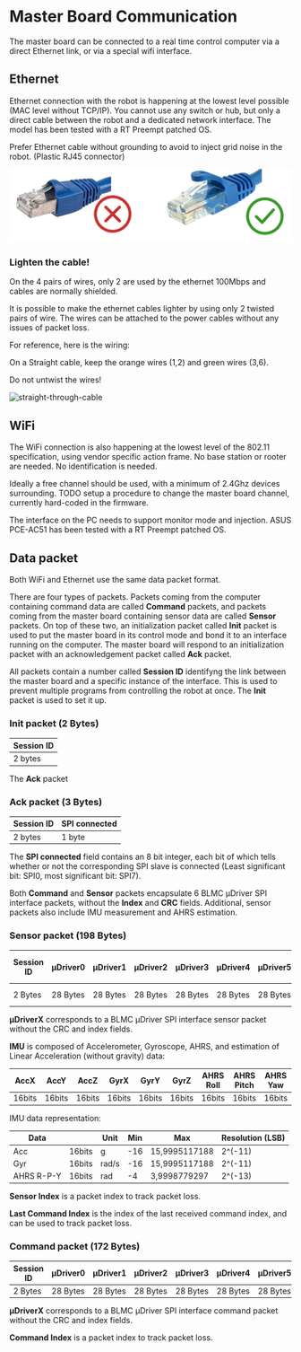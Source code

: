 # Master Board Communication

The master board can be connected to a real time control computer via a direct Ethernet link, or via a special wifi interface.

Ethernet
--------
Ethernet connection with the robot is happening at the lowest level possible (MAC level without TCP/IP). You cannot use any switch or hub, but only a direct cable between the robot and a dedicated network interface. The model has been tested with a RT Preempt patched OS.

Prefer Ethernet cable without grounding to avoid to inject grid noise in the robot. (Plastic RJ45 connector)

![rj45](../images/rj45_no_gnd.png)

### Lighten the cable!

On the 4 pairs of wires, only 2 are used by the ethernet 100Mbps and cables are normally shielded.

It is possible to make the ethernet cables lighter by using only 2 twisted pairs of wire. The wires can be attached to the power cables without any issues of packet loss.

For reference, here is the wiring:

On a Straight cable, keep the orange wires (1,2) and green wires (3,6).

Do not untwist the wires!

![straight-through-cable](https://www.fs.com/images/ckfinder/ftp_images/tutorial/straight-through-cable.png)


WiFi
----
The WiFi connection is also happening at the lowest level of the 802.11 specification, using vendor specific action frame. No base station or rooter are needed. No identification is needed.

Ideally a free channel should be used, with a minimum of 2.4Ghz devices surrounding. TODO setup a procedure to change the master board channel, currently hard-coded in the firmware.

The interface on the PC needs to support monitor mode and injection. ASUS PCE-AC51 has been tested with a RT Preempt patched OS.


Data packet
-----------
Both WiFi and Ethernet use the same data packet format.

There are four types of packets. Packets coming from the computer containing command data are called **Command** packets, and packets coming from the master board containing sensor data are called **Sensor** packets. On top of these two, an initialization packet called **Init** packet is used to put the master board in its control mode and bond it to an interface running on the computer. The master board will respond to an initialization packet with an acknowledgement packet called **Ack** packet. 

All packets contain a number called **Session ID** identifyng the link between the master board and a specific instance of the interface. This is used to prevent multiple programs from controlling the robot at once. The **Init** packet is used to set it up.

### Init packet (2 Bytes)
Session ID |
--- |
2 bytes |

The **Ack** packet 

### Ack packet (3 Bytes)
Session ID | SPI connected
--- | --- 
2 bytes | 1 byte

The **SPI connected** field contains an 8 bit integer, each bit of which tells whether or not the corresponding SPI slave is connected (Least significant bit: SPI0, most significant bit: SPI7).

Both **Command** and **Sensor** packets encapsulate 6 BLMC µDriver SPI interface packets,  without the **Index** and **CRC** fields. Additional, sensor packets also include IMU measurement and AHRS estimation.

### Sensor packet (198 Bytes)
Session ID | µDriver0 | µDriver1 | µDriver2 | µDriver3 | µDriver4 | µDriver5 | IMU | Sensor Index | Last Command Index
--- | --- | --- | --- | --- | --- | --- | --- | --- | ---
2 Bytes | 28 Bytes | 28 Bytes | 28 Bytes | 28 Bytes | 28 Bytes | 28 Bytes | 18 Bytes | 2 Bytes | 2 Bytes
 
**µDriverX** corresponds to a BLMC µDriver SPI interface sensor packet without the CRC and index fields.

**IMU** is composed of Accelerometer, Gyroscope, AHRS, and estimation of Linear Acceleration (without gravity) data:

AccX | AccY | AccZ | GyrX | GyrY | GyrZ | AHRS Roll | AHRS Pitch | AHRS Yaw | LinAccX | LinAccY | LinAccZ
--- | --- | --- | --- | --- | --- | --- | --- | --- | --- | --- | ---
16bits | 16bits | 16bits | 16bits | 16bits | 16bits	| 16bits | 16bits | 16bits | 16bits	| 16bits | 16bits |

IMU data representation:

Data | | Unit | Min | Max | Resolution (LSB) 
--- | --- | --- | --- | --- | --- 
Acc | 16bits | g | -16 | 15,9995117188 | 2^(-11)	
Gyr | 16bits | rad/s | -16 | 15,9995117188 | 2^(-11)	
AHRS R-P-Y | 16bits | rad | -4 | 3,9998779297 | 2^(-13)

**Sensor Index** is a packet index to track packet loss.

**Last Command Index** is the index of the last received command index, and can be used to track packet loss.

### Command packet (172 Bytes)
Session ID | µDriver0 | µDriver1 | µDriver2 | µDriver3 | µDriver4 | µDriver5 | Command Index
--- | --- | --- | --- | --- | --- | --- | --- 
2 Bytes | 28 Bytes | 28 Bytes | 28 Bytes | 28 Bytes | 28 Bytes | 28 Bytes | 2 Bytes

**µDriverX** corresponds to a BLMC µDriver SPI interface command packet without the CRC and index fields.

**Command Index** is a packet index to track packet loss.
